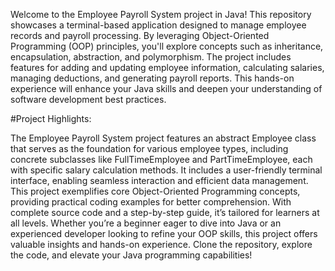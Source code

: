 Welcome to the Employee Payroll System project in Java! This repository showcases a terminal-based application designed to manage employee records and payroll processing. By leveraging Object-Oriented Programming (OOP) principles, you'll explore concepts such as inheritance, encapsulation, abstraction, and polymorphism. The project includes features for adding and updating employee information, calculating salaries, managing deductions, and generating payroll reports. This hands-on experience will enhance your Java skills and deepen your understanding of software development best practices.



#Project Highlights:

The Employee Payroll System project features an abstract Employee class that serves as the foundation for various employee types, including concrete subclasses like FullTimeEmployee and PartTimeEmployee, each with specific salary calculation methods. It includes a user-friendly terminal interface, enabling seamless interaction and efficient data management. This project exemplifies core Object-Oriented Programming concepts, providing practical coding examples for better comprehension. With complete source code and a step-by-step guide, it’s tailored for learners at all levels. Whether you’re a beginner eager to dive into Java or an experienced developer looking to refine your OOP skills, this project offers valuable insights and hands-on experience. Clone the repository, explore the code, and elevate your Java programming capabilities!
